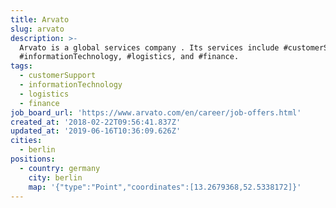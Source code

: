 ```yaml
---
title: Arvato
slug: arvato
description: >-
  Arvato is a global services company . Its services include #customerSupport,
  #informationTechnology, #logistics, and #finance.
tags:
  - customerSupport
  - informationTechnology
  - logistics
  - finance
job_board_url: 'https://www.arvato.com/en/career/job-offers.html'
created_at: '2018-02-22T09:56:41.837Z'
updated_at: '2019-06-16T10:36:09.626Z'
cities:
  - berlin
positions:
  - country: germany
    city: berlin
    map: '{"type":"Point","coordinates":[13.2679368,52.5338172]}'
---
```



